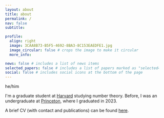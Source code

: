```yaml
---
layout: about
title: about
permalink: /
nav: false
subtitle:

profile:
  align: right
  image: 3CAA8B73-B5F5-4692-8BA3-8C153EAEDFE1.jpg
  image_circular: false # crops the image to make it circular
  more_info:

news: false # includes a list of news items
selected_papers: false # includes a list of papers marked as "selected={true}"
social: false # includes social icons at the bottom of the page
---
```

he/him

I'm a graduate student at [Harvard](https://www.math.harvard.edu/) studying number theory. Before, I was an undergraduate at [Princeton](http://math.princeton.edu), where I graduated in 2023.

A brief CV (with contact and publications) can be found <a href="https://danielhu1729.github.io/CV.pdf" target="_blank">here</a>.

